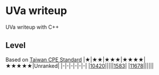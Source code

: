 # UVa writeup
UVa writeup with C++

## Level
Based on [Taiwan CPE Standard](http://par.cse.nsysu.edu.tw/~advprog/star.php) 
|★|★★|★★★|★★★★|★★★★★|Unranked|
|-|-|-|-|-|-|
|[10420](Problem/level1/10420/10420.md)|||||[1583](Problem/unranked/1583/1583.md)|
|[11678](Problem/level1/11678/11678.md)||||||
